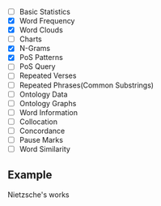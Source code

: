 - [ ] Basic Statistics
- [x] Word Frequency
- [x] Word Clouds
- [ ] Charts
- [x] N-Grams
- [x] PoS Patterns
- [ ] PoS Query
- [ ] Repeated Verses
- [ ] Repeated Phrases(Common Substrings)
- [ ] Ontology Data
- [ ] Ontology Graphs
- [ ] Word Information
- [ ] Collocation
- [ ] Concordance
- [ ] Pause Marks
- [ ] Word Similarity

## Example

Nietzsche's works